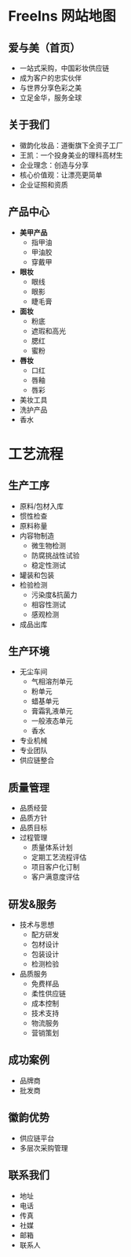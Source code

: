 # FreeIns 网站地图

## 爱与美（首页）
- 一站式采购，中国彩妆供应链
- 成为客户的忠实伙伴
- 与世界分享色彩之美
- 立足金华，服务全球

## 关于我们
- 徽韵化妆品：道衡旗下全资子工厂
- 王凯：一个投身美业的理科高材生
- 企业理念：创造与分享
- 核心价值观：让漂亮更简单
- 企业证照和资质

## 产品中心
- **美甲产品**
  - 指甲油
  - 甲油胶
  - 穿戴甲
- **眼妆**
  - 眼线
  - 眼影
  - 睫毛膏
- **面妆**
  - 粉底
  - 遮瑕和高光
  - 腮红
  - 蜜粉
- **唇妆**
  - 口红
  - 唇釉
  - 唇彩
- 美妆工具
- 洗护产品
- 香水

# 工艺流程
## 生产工序
- 原料/包材入库
- 惯性检查
- 原料称量
- 内容物制造
  - 微生物检测
  - 防腐挑战性试验
  - 稳定性测试
- 罐装和包装
- 检验检测
  - 污染度&抗菌力
  - 相容性测试
  - 感观检测
- 成品出库
## 生产环境
- 无尘车间
  - 气相溶剂单元
  - 粉单元
  - 蜡基单元
  - 膏霜乳液单元
  - 一般液态单元
  - 香水
- 专业机械
- 专业团队
- 供应链整合

## 质量管理
- 品质经营
- 品质方针
- 品质目标
- 过程管理
  - 质量体系计划
  - 定期工艺流程评估
  - 项目客户化订制
  - 客户满意度评估
## 研发&服务
- 技术与思想
  - 配方研发
  - 包材设计
  - 包装设计
  - 检测检验
- 品质服务
  - 免费样品
  - 柔性供应链
  - 成本控制
  - 技术支持
  - 物流服务
  - 营销策划
## 成功案例
- 品牌商
- 批发商
## 徽韵优势
- 供应链平台
- 多层次采购管理

## 联系我们
- 地址
- 电话
- 传真
- 社媒
- 邮箱
- 联系人
